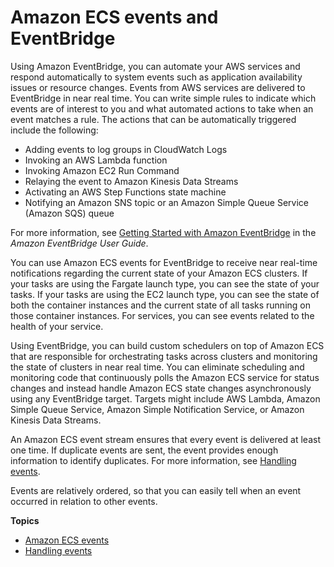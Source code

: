 # Amazon ECS events and EventBridge<a name="cloudwatch_event_stream"></a>

Using Amazon EventBridge, you can automate your AWS services and respond automatically to system events such as application availability issues or resource changes\. Events from AWS services are delivered to EventBridge in near real time\. You can write simple rules to indicate which events are of interest to you and what automated actions to take when an event matches a rule\. The actions that can be automatically triggered include the following:
+ Adding events to log groups in CloudWatch Logs
+ Invoking an AWS Lambda function
+ Invoking Amazon EC2 Run Command
+ Relaying the event to Amazon Kinesis Data Streams
+ Activating an AWS Step Functions state machine
+ Notifying an Amazon SNS topic or an Amazon Simple Queue Service \(Amazon SQS\) queue

For more information, see [Getting Started with Amazon EventBridge](https://docs.aws.amazon.com/eventbridge/latest/userguide/eventbridge-getting-set-up.html) in the *Amazon EventBridge User Guide*\.

You can use Amazon ECS events for EventBridge to receive near real\-time notifications regarding the current state of your Amazon ECS clusters\. If your tasks are using the Fargate launch type, you can see the state of your tasks\. If your tasks are using the EC2 launch type, you can see the state of both the container instances and the current state of all tasks running on those container instances\. For services, you can see events related to the health of your service\.

Using EventBridge, you can build custom schedulers on top of Amazon ECS that are responsible for orchestrating tasks across clusters and monitoring the state of clusters in near real time\. You can eliminate scheduling and monitoring code that continuously polls the Amazon ECS service for status changes and instead handle Amazon ECS state changes asynchronously using any EventBridge target\. Targets might include AWS Lambda, Amazon Simple Queue Service, Amazon Simple Notification Service, or Amazon Kinesis Data Streams\.

An Amazon ECS event stream ensures that every event is delivered at least one time\. If duplicate events are sent, the event provides enough information to identify duplicates\. For more information, see [Handling events](ecs_cwet_handling.md)\.

Events are relatively ordered, so that you can easily tell when an event occurred in relation to other events\.

**Topics**
+ [Amazon ECS events](ecs_cwe_events.md)
+ [Handling events](ecs_cwet_handling.md)
